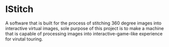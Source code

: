 # IStitch
A software that is built for the process of stitching 360 degree images into interactive virtual images, sole purpose of this project is to make a machine that is capable of processing images into interactive-game-like experience for virutal touring.
